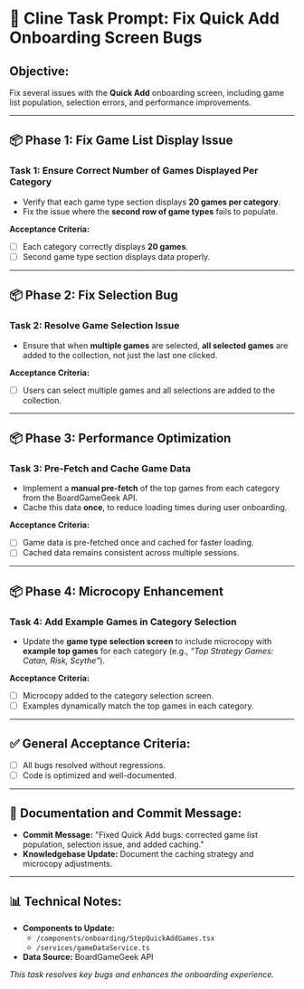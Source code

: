 # 🚀 Cline Task Prompt: Fix Quick Add Onboarding Screen Bugs

## **Objective:**
Fix several issues with the **Quick Add** onboarding screen, including game list population, selection errors, and performance improvements.

---

## 📦 **Phase 1: Fix Game List Display Issue**
### **Task 1: Ensure Correct Number of Games Displayed Per Category**
- Verify that each game type section displays **20 games per category**.
- Fix the issue where the **second row of game types** fails to populate.

**Acceptance Criteria:**
- [ ] Each category correctly displays **20 games**.
- [ ] Second game type section displays data properly.

---

## 📦 **Phase 2: Fix Selection Bug**
### **Task 2: Resolve Game Selection Issue**
- Ensure that when **multiple games** are selected, **all selected games** are added to the collection, not just the last one clicked.

**Acceptance Criteria:**
- [ ] Users can select multiple games and all selections are added to the collection.

---

## 📦 **Phase 3: Performance Optimization**
### **Task 3: Pre-Fetch and Cache Game Data**
- Implement a **manual pre-fetch** of the top games from each category from the BoardGameGeek API.
- Cache this data **once**, to reduce loading times during user onboarding.

**Acceptance Criteria:**
- [ ] Game data is pre-fetched once and cached for faster loading.
- [ ] Cached data remains consistent across multiple sessions.

---

## 📦 **Phase 4: Microcopy Enhancement**
### **Task 4: Add Example Games in Category Selection**
- Update the **game type selection screen** to include microcopy with **example top games** for each category (e.g., *“Top Strategy Games: Catan, Risk, Scythe”*).

**Acceptance Criteria:**
- [ ] Microcopy added to the category selection screen.
- [ ] Examples dynamically match the top games in each category.

---

## ✅ **General Acceptance Criteria:**
- [ ] All bugs resolved without regressions.
- [ ] Code is optimized and well-documented.

---

## 📖 **Documentation and Commit Message:**
- **Commit Message:** "Fixed Quick Add bugs: corrected game list population, selection issue, and added caching."
- **Knowledgebase Update:** Document the caching strategy and microcopy adjustments.

---

## 📊 **Technical Notes:**
- **Components to Update:**
   - `/components/onboarding/StepQuickAddGames.tsx`
   - `/services/gameDataService.ts`
- **Data Source:** BoardGameGeek API


_This task resolves key bugs and enhances the onboarding experience._

